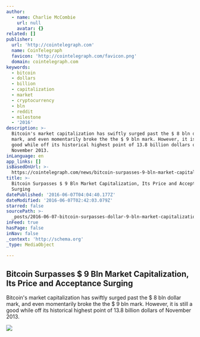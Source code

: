 ```yaml
---
author:
  - name: Charlie McCombie
    url: null
    avatar: {}
related: []
publisher:
  url: 'http://cointelegraph.com'
  name: CoinTelegraph
  favicon: 'http://cointelegraph.com/favicon.png'
  domain: cointelegraph.com
keywords:
  - bitcoin
  - dollars
  - billion
  - capitalization
  - market
  - cryptocurrency
  - bln
  - reddit
  - milestone
  - '2016'
description: >-
  Bitcoin's market capitalization has swiftly surged past the $ 8 bln dollar
  mark, and even momentarily broke the the $ 9 bln mark. However, it is still a
  good while off its historical highest point of 13.8 billion dollars of
  November 2013.
inLanguage: en
app_links: []
isBasedOnUrl: >-
  https://cointelegraph.com/news/bitcoin-surpasses-9-bln-market-capitalization-its-price-and-acceptance-surging
title: >-
  Bitcoin Surpasses $ 9 Bln Market Capitalization, Its Price and Acceptance
  Surging
datePublished: '2016-06-07T04:04:40.177Z'
dateModified: '2016-06-07T02:42:03.079Z'
starred: false
sourcePath: >-
  _posts/2016-06-07-bitcoin-surpasses-dollar-9-bln-market-capitalization-its-price-a.md
inFeed: true
hasPage: false
inNav: false
_context: 'http://schema.org'
_type: MediaObject

---
```

<article style=""><h1>Bitcoin Surpasses $ 9 Bln Market Capitalization, Its Price and Acceptance Surging</h1><p>Bitcoin's market capitalization has swiftly surged past the $ 8 bln dollar mark, and even momentarily broke the the $ 9 bln mark. However, it is still a good while off its historical highest point of 13.8 billion dollars of November 2013.</p><img src="http://cointelegraph.com/images/725_aHR0cDovL2NvaW50ZWxlZ3JhcGguY29tL3N0b3JhZ2UvdXBsb2Fkcy92aWV3L2VjNmNkMDYyNTJlYjlkMTUwOTZjY2Q5Yjc3NjJjNGJjLmpwZw==.jpg" /></article>